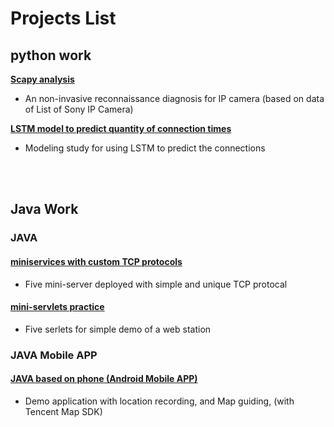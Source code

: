 # Projects List

## python work
**[Scapy analysis](Python/Security_Scan/)** 
- An non-invasive reconnaissance diagnosis for IP camera (based on data of List of Sony IP Camera)

**[LSTM model to predict quantity of connection times](Python/LSTM_anlysis/)**
- Modeling study for using LSTM to predict the connections


</br>
</br>

## Java Work
### JAVA
#### [miniservices with custom TCP protocols](JAVA/Service/FirstModel)
- Five mini-server deployed with simple and unique TCP protocal
#### [mini-servlets practice](JAVA/Service/SecondModel)
- Five serlets for simple demo of a web station

### JAVA Mobile APP
#### [JAVA based on phone (Android Mobile APP)](JAVA/AndroidStutio/Projects)
- Demo application with location recording, and Map guiding, (with Tencent Map SDK)
